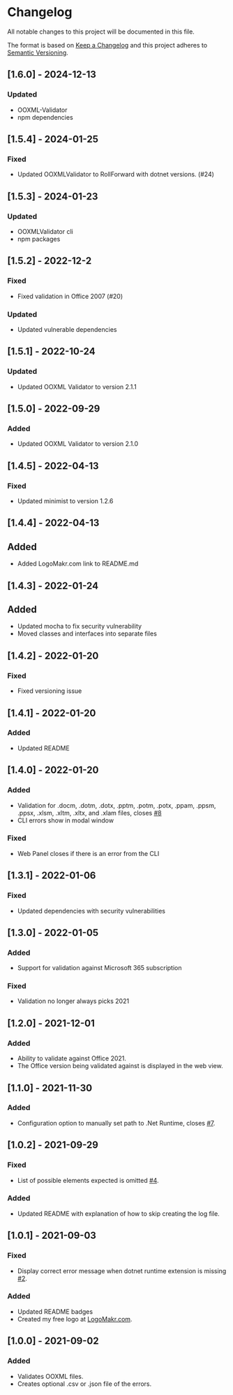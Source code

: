 # Changelog

All notable changes to this project will be documented in this file.

The format is based on [Keep a Changelog](http://keepachangelog.com/en/1.0.0/)
and this project adheres to [Semantic Versioning](http://semver.org/spec/v2.0.0.html).

## [1.6.0] - 2024-12-13

### Updated

- OOXML-Validator
- npm dependencies

## [1.5.4] - 2024-01-25

### Fixed

- Updated OOXMLValidator to RollForward with dotnet versions. (#24)

## [1.5.3] - 2024-01-23

### Updated

- OOXMLValidator cli
- npm packages

## [1.5.2] - 2022-12-2

### Fixed
- Fixed validation in Office 2007 (#20)

### Updated
- Updated vulnerable dependencies

## [1.5.1] - 2022-10-24

### Updated
- Updated OOXML Validator to version 2.1.1

## [1.5.0] - 2022-09-29

### Added
- Updated OOXML Validator to version 2.1.0

## [1.4.5] - 2022-04-13

### Fixed
- Updated minimist to version 1.2.6

## [1.4.4] - 2022-04-13

## Added
- Added LogoMakr.com link to README.md

## [1.4.3] - 2022-01-24

## Added
- Updated mocha to fix security vulnerability
- Moved classes and interfaces into separate files

## [1.4.2] - 2022-01-20

### Fixed
- Fixed versioning issue

## [1.4.1] - 2022-01-20

### Added
- Updated README

## [1.4.0] - 2022-01-20

### Added
- Validation for .docm, .dotm, .dotx, .pptm, .potm, .potx, .ppam, .ppsm, .ppsx, .xlsm, .xltm, .xltx, and .xlam files, closes [#8](https://github.com/mikeebowen/ooxml-validator-vscode/issues/8)
- CLI errors show in modal window

### Fixed
- Web Panel closes if there is an error from the CLI

## [1.3.1] - 2022-01-06

### Fixed
- Updated dependencies with security vulnerabilities

## [1.3.0] - 2022-01-05

### Added
- Support for validation against Microsoft 365 subscription

### Fixed
- Validation no longer always picks 2021

## [1.2.0] - 2021-12-01

### Added

- Ability to validate against Office 2021.
- The Office version being validated against is displayed in the web view.

## [1.1.0] - 2021-11-30

### Added

- Configuration option to manually set path to .Net Runtime, closes [#7](https://github.com/mikeebowen/ooxml-validator-vscode/issues/7).

## [1.0.2] - 2021-09-29

### Fixed

- List of possible elements expected is omitted [#4](https://github.com/mikeebowen/ooxml-validator-vscode/issues/4).

### Added

- Updated README with explanation of how to skip creating the log file.

## [1.0.1] - 2021-09-03

### Fixed

- Display correct error message when dotnet runtime extension is missing [#2](https://github.com/mikeebowen/ooxml-validator-vscode/issues/2).

### Added

- Updated README badges
- Created my free logo at [LogoMakr.com](https://logomakr.com/).

## [1.0.0] - 2021-09-02

### Added

- Validates OOXML files.
- Creates optional .csv or .json file of the errors.
